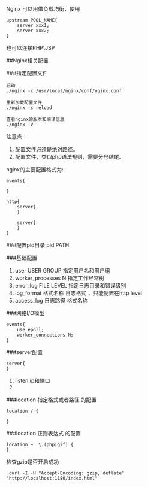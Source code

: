 Nginx 可以用做负载均衡，使用
	
	upstream POOL_NAME{
		server xxx1;
		server xxx2;
	}
	
也可以连接PHP\JSP	

##Nginx相关配置

###指定配置文件
	
	启动
	./nginx -c /usr/local/nginx/conf/nginx.conf
	
	重新加载配置文件
	./nginx -s reload
	
	查看nginx的版本和编译信息
	./nginx -V
注意点：

1.	配置文件必须是绝对路径。
2.	配置文件，类似php语法规则，需要分号结尾。

nginx的主要配置格式为:

	events{
	
	}
	
	http{
		server{
		}
		
		server{
		}
	}
	

###配置pid目录
pid PATH

###基础配置
1.	user USER GROUP 指定用户名和用户组
2.	worker_processes N 指定工作经常树
3.	error_log FILE LEVEL 指定日志目录和错误级别
4.	log_format 格式名称 日志格式 ，只能配置在http level
5.	access_log 日志路径 格式名称





###网络I/O模型
	
	events{
		use epoll;
		worker_connections N;
	}


###server配置

	server{
	}

1.	listen ip和端口
2.	


###location 指定格式或者路径 的配置

	location / {
		
	}
	
###location 正则表达式 的配置

	location ~  \.(php|gif) {
	}

检查gzip是否开启成功

	 curl -I -H "Accept-Encoding: gzip, deflate" "http://localhost:1180/index.html"